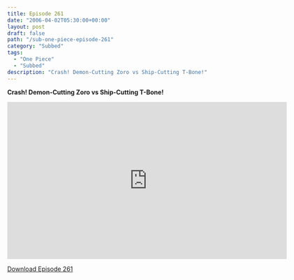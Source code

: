 ```yaml
---
title: Episode 261
date: "2006-04-02T05:30:00+00:00"
layout: post
draft: false
path: "/sub-one-piece-episode-261"
category: "Subbed"
tags:
  - "One Piece"
  - "Subbed"
description: "Crash! Demon-Cutting Zoro vs Ship-Cutting T-Bone!"
---
```


**Crash! Demon-Cutting Zoro vs Ship-Cutting T-Bone!**

<iframe width="640" height="360" src="https://www.rapidvideo.com/e/FXQHBSYXZ8" frameborder="0" marginwidth=0 marginheight=0 scrolling=no allowfullscreen></iframe>

<a href="http://ouo.io/qs/eCodkFEQ?s=https://rapidvid.to/d/https://www.rapidvideo.com/e/FXQHBSYXZ8">Download Episode 261</a>
